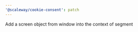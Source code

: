 ```yaml
---
'@scaleway/cookie-consent': patch
---
```


Add a screen object from window into the context of segment
